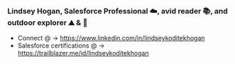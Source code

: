 ### Lindsey Hogan, Salesforce Professional :cloud:, avid reader :books:, and outdoor explorer :mountain: & :canoe:

- Connect @ -> https://www.linkedin.com/in/lindseykoditekhogan
- Salesforce certifications @ -> https://trailblazer.me/id/lindseykoditekhogan 
